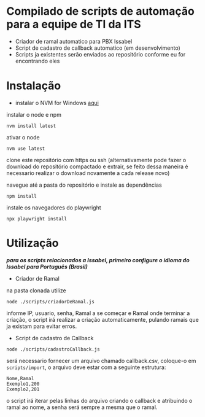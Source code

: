 # Compilado de scripts de automação para a equipe de TI da ITS
- Criador de ramal automatico para PBX Issabel
- Script de cadastro de callback automatico (em desenvolvimento)
- Scripts ja existentes serão enviados ao repositório conforme eu for encontrando eles

# Instalação

- instalar o NVM for Windows [aqui](https://github.com/coreybutler/nvm-windows/releases/download/1.2.2/nvm-setup.exe)

instalar o node e npm
```
nvm install latest
```
  ativar o node
```
nvm use latest
```
  clone este repositório com https ou ssh
  (alternativamente pode fazer o download do repositório compactado e extrair, se feito dessa maneira é necessario realizar o download novamente a cada release novo)

  navegue até a pasta do repositório e instale as dependências
```
npm install
```
  instale os navegadores do playwright
```
npx playwright install
```
# Utilização

_**para os scripts relacionados a Issabel, primeiro configure o idioma do Issabel para Português (Brasil)**_

- Criador de Ramal

na pasta clonada utilize
```
node ./scripts/criadorDeRamal.js
```
informe IP, usuario, senha, Ramal a se começar e Ramal onde terminar a criação, o script irá realizar a criação automaticamente, pulando ramais que ja existam para evitar erros.

- Script de cadastro de Callback
```
node ./scripts/cadastroCallback.js
```

será necessario fornecer um arquivo chamado callback.csv, coloque-o em `scripts/import`, o arquivo deve estar com a seguinte estrutura:
```
Nome,Ramal
Exemplo1,200
Exemplo2,201
```

o script irá iterar pelas linhas do arquivo criando o callback e atribuindo o ramal ao nome, a senha será sempre a mesma que o ramal.
